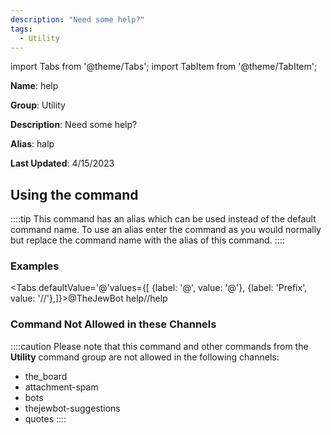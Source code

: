 ```yaml
---
description: "Need some help?"
tags:
  - Utility
---
```

import Tabs from '@theme/Tabs';
import TabItem from '@theme/TabItem';

**Name**: help

**Group**: Utility

**Description**: Need some help?

**Alias**: halp

**Last Updated**: 4/15/2023

## Using the command

::::tip
This command has an alias which can be used instead of the default command name. To use an alias enter the command as you would normally but replace the command name with the alias of this command.
::::

### Examples
<Tabs defaultValue='@'values={[ {label: '@', value: '@'}, {label: 'Prefix', value: '//'},]}><TabItem value='@'>@TheJewBot help</TabItem><TabItem value='//'>//help</TabItem></Tabs>

### Command Not Allowed in these Channels
::::caution Please note that this command and other commands from the **Utility** command group are not allowed in the following channels:
- the_board
- attachment-spam
- bots
- thejewbot-suggestions
- quotes
::::
